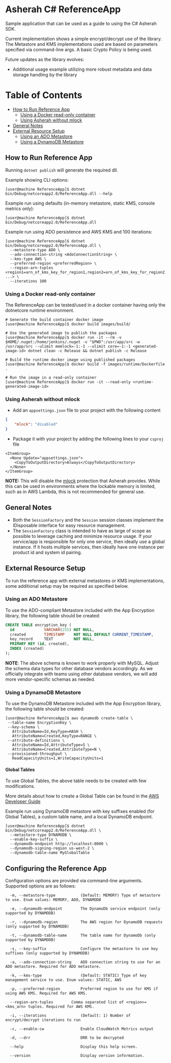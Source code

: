 # Asherah C# ReferenceApp

Sample application that can be used as a guide to using the C# Asherah SDK.

Current implementation shows a simple encrypt/decrypt use of the library. The Metastore and KMS implementations used are based on parameters specified via command-line args. A basic Crypto Policy is being used.

Future updates as the library evolves:

- Additional usage example utilizing more robust metadata and data storage handling by the library

Table of Contents
=================

  * [How to Run Reference App](#how-to-run-reference-app)
    * [Using a Docker read-only container](#using-a-docker-read-only-container)
    * [Using Asherah without mlock](#using-asherah-without-mlock)
  * [General Notes](#general-notes)
  * [External Resource Setup](#external-resource-setup)
    * [Using an ADO Metastore](#using-an-ado-metastore)
    * [Using a DynamoDB Metastore](#using-a-dynamodb-metastore)

## How to Run Reference App

Running `dotnet publish` will generate the required dll.

Example showing CLI options:

```console
[user@machine ReferenceApp]$ dotnet bin/Debug/netcoreapp2.0/ReferenceApp.dll --help
```

Example run using defaults (in-memory metastore, static KMS, console metrics only):

```console
[user@machine ReferenceApp]$ dotnet bin/Debug/netcoreapp2.0/ReferenceApp.dll
 ```

Example run using ADO persistence and AWS KMS and 100 iterations:

```console
[user@machine ReferenceApp]$ dotnet bin/Debug/netcoreapp2.0/ReferenceApp.dll \
  --metastore-type ADO \
  --ado-connection-string <AdoConnectionString> \
  --kms-type AWS \
  --preferred-region <preferredRegion> \
  --region-arn-tuples <region1=arn_of_kms_key_for_region1,region2=arn_of_kms_key_for_region2, ...> \
  --iterations 100
 ```

### Using a Docker read-only container

The ReferenceApp can be tested/used in a docker container having only the dotnetcore runtime environment.
```console
# Generate the build container docker image
[user@machine ReferenceApp]$ docker build images/build/

# Use the generated image to publish the packages
[user@machine ReferenceApp]$ docker run -it --rm -v $HOME/.nuget:/home/jenkins/.nuget -v "$PWD":/usr/app/src -w /usr/app/src --ulimit memlock=-1:-1 --ulimit core=-1:-1 <generated-image-id> dotnet clean -c Release && dotnet publish -c Release

# Build the runtime docker image using published packages
[user@machine ReferenceApp]$ docker build -f images/runtime/Dockerfile .

# Run the image in a read-only container
[user@machine ReferenceApp]$ docker run -it --read-only <runtime-generated-image-id>
```

### Using Asherah without mlock
* Add an `appsettings.json` file to your project with the following content
```json
{
    "mlock": "disabled"
}
```
* Package it with your project by adding the following lines to your `csproj` file
```
<ItemGroup>
  <None Update="appsettings.json">
    <CopyToOutputDirectory>Always</CopyToOutputDirectory>
  </None>
</ItemGroup>
```
**NOTE:** This will disable the [mlock](https://linux.die.net/man/2/mlock) protection that Asherah provides.
While this can be used in environments where the lockable memory is limited, such as in AWS Lambda, this is not recommended for general use.

## General Notes

- Both the `SessionFactory` and the `Session` session classes implement
  the IDisposable interface for easy resource management.
- The `SessionFactory` class is intended to have as large of scope as possible to leverage caching and minimize resource usage. If your service/app is responsible for only one service, then ideally use a global instance. If it hosts multiple services, then ideally have one instance per product id and system id pairing.

## External Resource Setup
To run the reference app with external metastores or KMS implementations, some additional setup may be required as specified below.

### Using an ADO Metastore

To use the ADO-compliant Metastore included with the App Encryption library, the following table should be created:

``` sql
CREATE TABLE encryption_key (
  id             VARCHAR(255) NOT NULL,
  created        TIMESTAMP    NOT NULL DEFAULT CURRENT_TIMESTAMP,
  key_record     TEXT         NOT NULL,
  PRIMARY KEY (id, created),
  INDEX (created)
);

```
**NOTE**: The above schema is known to work properly with MySQL. Adjust the schema data types for other database vendors accordingly. As we officially integrate with teams using other database vendors, we will add more vendor-specific schemas as needed.

### Using a DynamoDB Metastore
To use the DynamoDB Metastore included with the App Encryption library, the following table should be created:

``` console
[user@machine ReferenceApp]$ aws dynamodb create-table \
 --table-name EncryptionKey \
 --key-schema \
   AttributeName=Id,KeyType=HASH \
   AttributeName=Created,KeyType=RANGE \
 --attribute-definitions \
   AttributeName=Id,AttributeType=S \
   AttributeName=Created,AttributeType=N \
 --provisioned-throughput \
   ReadCapacityUnits=1,WriteCapacityUnits=1
```

#### Global Tables

To use Global Tables, the above table needs to be created with few modifications.

More details about how to create a Global Table can be found in the
[AWS Developer Guide](https://docs.aws.amazon.com/amazondynamodb/latest/developerguide/globaltables.tutorial.html)

Example run using DynamoDB metastore with key suffixes enabled (for Global Tables), a custom table name, and a
local DynamoDB endpoint.

```console
[user@machine ReferenceApp]$ dotnet bin/Debug/netcoreapp2.0/ReferenceApp.dll \
  --metastore-type DYNAMODB \
  --enable-key-suffix \
  --dynamodb-endpoint http://localhost:8000 \
  --dynamodb-signing-region us-west-2 \
  --dynamodb-table-name MyGlobalTable
```

## Configuring the Reference App
Configuration options are provided via command-line arguments. Supported options are as
follows:

```console
  -m, --metastore-type           (Default: MEMORY) Type of metastore to use. Enum values: MEMORY, ADO, DYNAMODB

  -e, --dynamodb-endpoint        The DynamoDb service endpoint (only supported by DYNAMODB)

  -r, --dynamodb-region          The AWS region for DynamoDB requests (only supported by DYNAMODB)

  -t, --dynamodb-table-name      The table name for DynamoDb (only supported by DYNAMODB)

  -s, --key-suffix               Configure the metastore to use key suffixes (only supported by DYNAMODB)

  -a, --ado-connection-string    ADO connection string to use for an ADO metastore. Required for ADO metastore.

  -k, --kms-type                 (Default: STATIC) Type of key management service to use. Enum values: STATIC, AWS

  -p, --preferred-region         Preferred region to use for KMS if using AWS KMS. Required for AWS KMS.

  --region-arn-tuples        Comma separated list of <region>=<kms_arn> tuples. Required for AWS KMS.

  -i, --iterations               (Default: 1) Number of encrypt/decrypt iterations to run

  -c, --enable-cw                Enable CloudWatch Metrics output

  -d, --drr                      DRR to be decrypted

  --help                         Display this help screen.

  --version                      Display version information.
```
